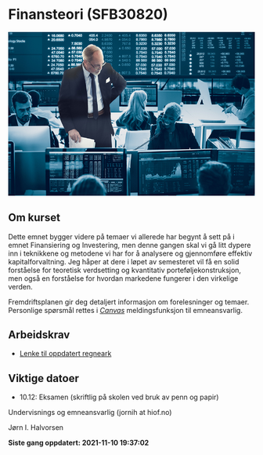 Finansteori (SFB30820)
================

<!-- README.md is generated from README.Rmd. Please edit that file -->

![](man/figures/01_finans.jpg)

## Om kurset

Dette emnet bygger videre på temaer vi allerede har begynt å sett på i
emnet Finansiering og Investering, men denne gangen skal vi gå litt
dypere inn i teknikkene og metodene vi har for å analysere og
gjennomføre effektiv kapitalforvaltning. Jeg håper at dere i løpet av
semesteret vil få en solid forståelse for teoretisk verdsetting og
kvantitativ porteføljekonstruksjon, men også en forståelse for hvordan
markedene fungerer i den virkelige verden.

Fremdriftsplanen gir deg detaljert informasjon om forelesninger og
temaer. Personlige spørsmål rettes i [*Canvas*]() meldingsfunksjon til
emneansvarlig.

## Arbeidskrav

-   [Lenke til oppdatert
    regneark](https://docs.google.com/spreadsheets/d/1RBtpzzrAY5OIzlgBSLfzGvJeHmMJxMC_cEl3rOXV4m8/edit?usp=sharing)

## Viktige datoer

-   10.12: Eksamen (skriftlig på skolen ved bruk av penn og papir)

Undervisnings og emneansvarlig (jornih at hiof.no)

Jørn I. Halvorsen

**Siste gang oppdatert: 2021-11-10 19:37:02**

